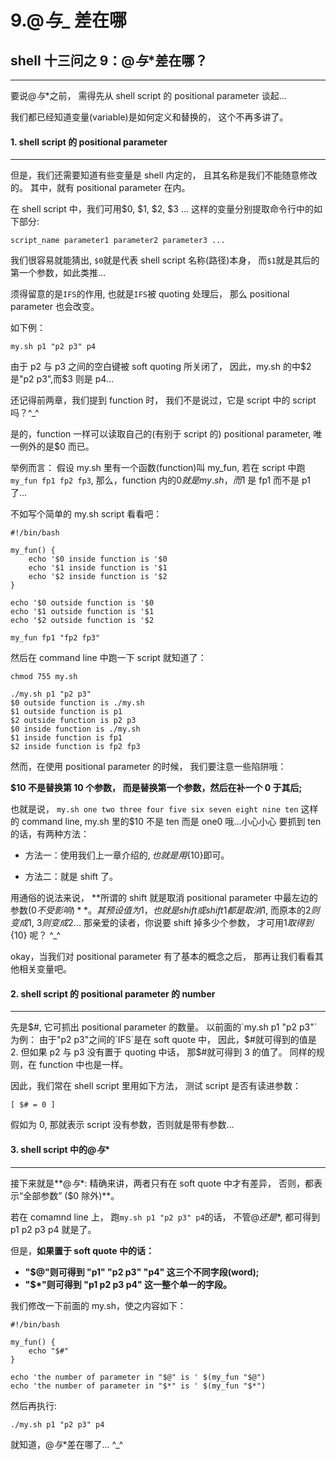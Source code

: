 # 9.$@与$_ 差在哪

## shell 十三问之 9：$@与$*差在哪？

* * *

要说$@与$*之前， 需得先从 shell script 的 positional parameter 谈起...

我们都已经知道变量(variable)是如何定义和替换的， 这个不再多讲了。

#### 1\. shell script 的 positional parameter

* * *

但是，我们还需要知道有些变量是 shell 内定的， 且其名称是我们不能随意修改的。 其中，就有 positional parameter 在内。

在 shell script 中，我们可用$0, $1, $2, $3 ... 这样的变量分别提取命令行中的如下部分:

```
script_name parameter1 parameter2 parameter3 ... 
```

我们很容易就能猜出, `$0`就是代表 shell script 名称(路径)本身， 而`$1`就是其后的第一个参数，如此类推...

须得留意的是`IFS`的作用, 也就是`IFS`被 quoting 处理后， 那么 positional parameter 也会改变。

如下例：

```
my.sh p1 "p2 p3" p4 
```

由于 p2 与 p3 之间的空白键被 soft quoting 所关闭了， 因此，my.sh 的中$2 是"p2 p3",而$3 则是 p4...

还记得前两章，我们提到 function 时， 我们不是说过，它是 script 中的 script 吗？^_^

是的，function 一样可以读取自己的(有别于 script 的) positional parameter, 唯一例外的是$0 而已。

举例而言： 假设 my.sh 里有一个函数(function)叫 my_fun, 若在 script 中跑`my_fun fp1 fp2 fp3`, 那么，function 内的$0 就是 my.sh，而$1 是 fp1 而不是 p1 了...

不如写个简单的 my.sh script 看看吧：

```
#!/bin/bash

my_fun() {
    echo '$0 inside function is '$0
    echo '$1 inside function is '$1
    echo '$2 inside function is '$2
}

echo '$0 outside function is '$0
echo '$1 outside function is '$1
echo '$2 outside function is '$2

my_fun fp1 "fp2 fp3" 
```

然后在 command line 中跑一下 script 就知道了：

```
chmod 755 my.sh

./my.sh p1 "p2 p3"
$0 outside function is ./my.sh
$1 outside function is p1
$2 outside function is p2 p3
$0 inside function is ./my.sh
$1 inside function is fp1
$2 inside function is fp2 fp3 
```

然而，在使用 positional parameter 的时候， 我们要注意一些陷阱哦：

**$10 不是替换第 10 个参数， 而是替换第一个参数，然后在补一个 0 于其后;**

也就是说， `my.sh one two three four five six seven eight nine ten` 这样的 command line, my.sh 里的$10 不是 ten 而是 one0 哦...小心小心 要抓到 ten 的话，有两种方法：

*   方法一：使用我们上一章介绍的${}, 也就是用${10}即可。

*   方法二：就是 shift 了。

用通俗的说法来说， **所谓的 shift 就是取消 positional parameter 中最左边的参数($0 不受影响)**。 其预设值为 1，也就是 shift 或 shift 1 都是取消$1, 而原本的$2 则变成$1, $3 则变成$2... 那亲爱的读者，你说要 shift 掉多少个参数， 才可用$1 取得到${10} 呢？ ^_^

okay，当我们对 positional parameter 有了基本的概念之后， 那再让我们看看其他相关变量吧。

#### 2\. shell script 的 positional parameter 的 number

* * *

先是$#, 它可抓出 positional parameter 的数量。 以前面的`my.sh p1 "p2 p3"`为例： 由于"p2 p3"之间的`IFS`是在 soft quote 中， 因此，$#就可得到的值是 2. 但如果 p2 与 p3 没有置于 quoting 中话， 那$#就可得到 3 的值了。 同样的规则，在 function 中也是一样。

因此，我们常在 shell script 里用如下方法， 测试 script 是否有读进参数：

```
[ $# = 0 ] 
```

假如为 0, 那就表示 script 没有参数，否则就是带有参数...

#### 3\. shell script 中的$@与$*

* * *

接下来就是**$@与$*: 精确来讲，两者只有在 soft quote 中才有差异， 否则，都表示“全部参数” ($0 除外)**。

若在 comamnd line 上， 跑`my.sh p1 "p2 p3" p4`的话， 不管$@还是$*, 都可得到 p1 p2 p3 p4 就是了。

但是，**如果置于 soft quote 中的话：**

*   **"$@"则可得到 "p1" "p2 p3" "p4" 这三个不同字段(word);**
*   **"$*"则可得到 "p1 p2 p3 p4" 这一整个单一的字段。**

我们修改一下前面的 my.sh，使之内容如下：

```
#!/bin/bash

my_fun() {
    echo "$#"
}

echo 'the number of parameter in "$@" is ' $(my_fun "$@")
echo 'the number of parameter in "$*" is ' $(my_fun "$*") 
```

然后再执行:

```
./my.sh p1 "p2 p3" p4 
```

就知道，$@与$*差在哪了... ^_^
